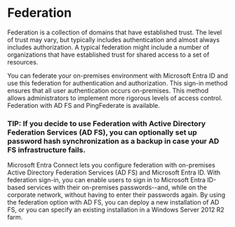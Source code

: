 # Federation

Federation is a collection of domains that have established trust. The level of trust may vary, but typically includes authentication and almost always includes authorization. A typical federation might include a number of organizations that have established trust for shared access to a set of resources.

You can federate your on-premises environment with Microsoft Entra ID and use this federation for authentication and authorization. This sign-in method ensures that all user authentication occurs on-premises. This method allows administrators to implement more rigorous levels of access control. Federation with AD FS and PingFederate is available.

### TIP: If you decide to use Federation with Active Directory Federation Services (AD FS), you can optionally set up password hash synchronization as a backup in case your AD FS infrastructure fails.

Microsoft Entra Connect lets you configure federation with on-premises Active Directory Federation Services (AD FS) and Microsoft Entra ID. With federation sign-in, you can enable users to sign in to Microsoft Entra ID-based services with their on-premises passwords--and, while on the corporate network, without having to enter their passwords again. By using the federation option with AD FS, you can deploy a new installation of AD FS, or you can specify an existing installation in a Windows Server 2012 R2 farm.

